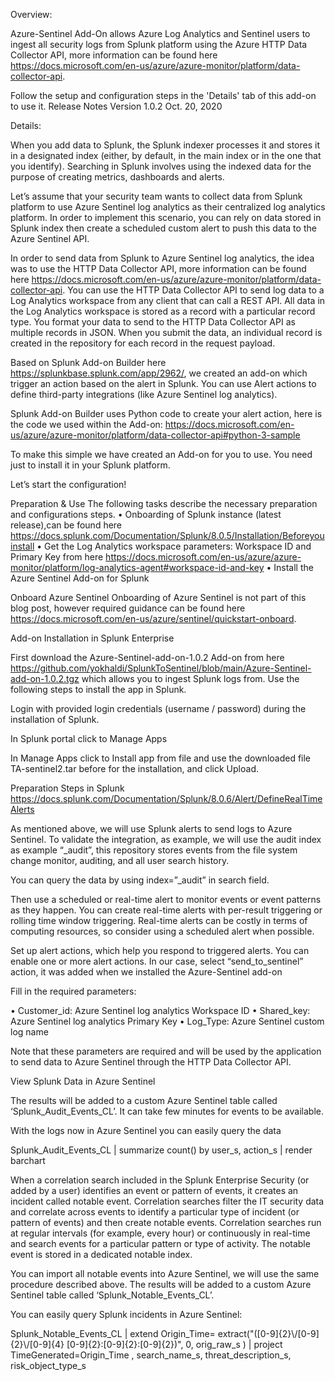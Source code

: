Overview:

Azure-Sentinel Add-On allows Azure Log Analytics and Sentinel users to ingest all security logs from Splunk platform using the Azure HTTP Data Collector API, more information can be found here https://docs.microsoft.com/en-us/azure/azure-monitor/platform/data-collector-api. 

Follow the setup and configuration steps in the 'Details' tab of this add-on to use it.
Release Notes
Version 1.0.2
Oct. 20, 2020

Details:

When you add data to Splunk, the Splunk indexer processes it and stores it in a designated index (either, by default, in the main index or in the one that you identify). Searching in Splunk involves using the indexed data for the purpose of creating metrics, dashboards and alerts.

Let’s assume that your security team wants to collect data from Splunk platform to use Azure Sentinel log analytics as their centralized log analytics platform. In order to implement this scenario, you can rely on data stored in Splunk index then create a scheduled custom alert to push this data to the Azure Sentinel API. 

In order to send data from Splunk to Azure Sentinel log analytics, the idea was to use the HTTP Data Collector API, more information can be found here https://docs.microsoft.com/en-us/azure/azure-monitor/platform/data-collector-api. You can use the HTTP Data Collector API to send log data to a Log Analytics workspace from any client that can call a REST API.
All data in the Log Analytics workspace is stored as a record with a particular record type. You format your data to send to the HTTP Data Collector API as multiple records in JSON. When you submit the data, an individual record is created in the repository for each record in the request payload.

Based on Splunk Add-on Builder here https://splunkbase.splunk.com/app/2962/, we created an add-on which trigger an action based on the alert in Splunk. You can use Alert actions to define third-party integrations (like Azure Sentinel log analytics).

Splunk Add-on Builder uses Python code to create your alert action, here is the code we used within the Add-on: https://docs.microsoft.com/en-us/azure/azure-monitor/platform/data-collector-api#python-3-sample

To make this simple we have created an Add-on for you to use. You need just to install it in your Splunk platform.

Let’s start the configuration!


Preparation & Use
The following tasks describe the necessary preparation and configurations steps.
•	Onboarding of Splunk instance (latest release),can be found here https://docs.splunk.com/Documentation/Splunk/8.0.5/Installation/Beforeyouinstall
•	Get the Log Analytics workspace parameters: Workspace ID and Primary Key from here https://docs.microsoft.com/en-us/azure/azure-monitor/platform/log-analytics-agent#workspace-id-and-key
•	Install the Azure Sentinel Add-on for Splunk 


Onboard Azure Sentinel
Onboarding of Azure Sentinel is not part of this blog post, however required guidance can be found here https://docs.microsoft.com/en-us/azure/sentinel/quickstart-onboard.

Add-on Installation in Splunk Enterprise

First download the Azure-Sentinel-add-on-1.0.2 Add-on from here https://github.com/yokhaldi/SplunkToSentinel/blob/main/Azure-Sentinel-add-on-1.0.2.tgz which allows you to ingest Splunk logs from. Use the following steps to install the app in Splunk.
 
Login with provided login credentials (username / password) during the installation of Splunk.

In Splunk portal click to Manage Apps

In Manage Apps click to Install app from file and use the downloaded file TA-sentinel2.tar before for the installation, and click Upload.

Preparation Steps in Splunk
https://docs.splunk.com/Documentation/Splunk/8.0.6/Alert/DefineRealTimeAlerts

As mentioned above, we will use Splunk alerts to send logs to Azure Sentinel. To validate the integration, as example, we will use the audit index as example “_audit”, this repository stores events from the file system change monitor, auditing, and all user search history.

You can query the data by using index=”_audit” in search field.
 

Then use a scheduled or real-time alert to monitor events or event patterns as they happen. You can create real-time alerts with per-result triggering or rolling time window triggering. Real-time alerts can be costly in terms of computing resources, so consider using a scheduled alert when possible.

Set up alert actions, which help you respond to triggered alerts. You can enable one or more alert actions. In our case, select “send_to_sentinel” action, it was added when we installed the Azure-Sentinel add-on

Fill in the required parameters:

•	Customer_id: Azure Sentinel log analytics Workspace ID 
•	Shared_key: Azure Sentinel log analytics Primary Key
•	Log_Type: Azure Sentinel custom log name

Note that these parameters are required and will be used by the application to send data to Azure Sentinel through the HTTP Data Collector API.


View Splunk Data in Azure Sentinel

The results will be added to a custom Azure Sentinel table called ‘Splunk_Audit_Events_CL’.
It can take few minutes for events to be available.

 
With the logs now in Azure Sentinel you can easily query the data

Splunk_Audit_Events_CL 
 | summarize count() by user_s, action_s
 | render barchart 

 


When a correlation search included in the Splunk Enterprise Security (or added by a user) identifies an event or pattern of events, it creates an incident called notable event. Correlation searches filter the IT security data and correlate across events to identify a particular type of incident (or pattern of events) and then create notable events.
Correlation searches run at regular intervals (for example, every hour) or continuously in real-time and search events for a particular pattern or type of activity. The notable event is stored in a dedicated notable index.

You can import all notable events into Azure Sentinel, we will use the same procedure described above.
The results will be added to a custom Azure Sentinel table called ‘Splunk_Notable_Events_CL’.
 

You can easily query Splunk incidents in Azure Sentinel:

Splunk_Notable_Events_CL 
| extend Origin_Time= extract("([0-9]{2}\\/[0-9]{2}\\/[0-9]{4} [0-9]{2}:[0-9]{2}:[0-9]{2})", 0, orig_raw_s )
| project TimeGenerated=Origin_Time , search_name_s, threat_description_s, risk_object_type_s


 





